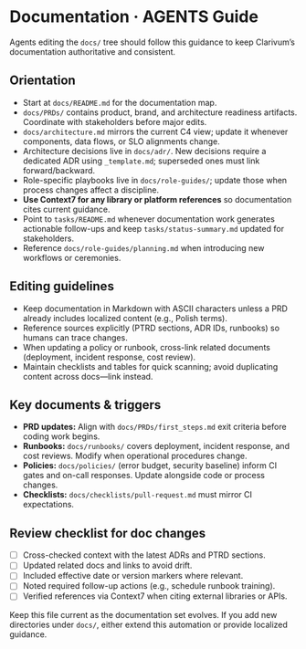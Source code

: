 # Documentation · AGENTS Guide

Agents editing the `docs/` tree should follow this guidance to keep Clarivum’s documentation authoritative and consistent.

## Orientation

- Start at `docs/README.md` for the documentation map.
- `docs/PRDs/` contains product, brand, and architecture readiness artifacts. Coordinate with stakeholders before major edits.
- `docs/architecture.md` mirrors the current C4 view; update it whenever components, data flows, or SLO alignments change.
- Architecture decisions live in `docs/adr/`. New decisions require a dedicated ADR using `_template.md`; superseded ones must link forward/backward.
- Role-specific playbooks live in `docs/role-guides/`; update those when process changes affect a discipline.
- **Use Context7 for any library or platform references** so documentation cites current guidance.
- Point to `tasks/README.md` whenever documentation work generates actionable follow-ups and keep `tasks/status-summary.md` updated for stakeholders.
- Reference `docs/role-guides/planning.md` when introducing new workflows or ceremonies.

## Editing guidelines

- Keep documentation in Markdown with ASCII characters unless a PRD already includes localized content (e.g., Polish terms).
- Reference sources explicitly (PTRD sections, ADR IDs, runbooks) so humans can trace changes.
- When updating a policy or runbook, cross-link related documents (deployment, incident response, cost review).
- Maintain checklists and tables for quick scanning; avoid duplicating content across docs—link instead.

## Key documents & triggers

- **PRD updates:** Align with `docs/PRDs/first_steps.md` exit criteria before coding work begins.
- **Runbooks:** `docs/runbooks/` covers deployment, incident response, and cost reviews. Modify when operational procedures change.
- **Policies:** `docs/policies/` (error budget, security baseline) inform CI gates and on-call responses. Update alongside code or process changes.
- **Checklists:** `docs/checklists/pull-request.md` must mirror CI expectations.

## Review checklist for doc changes

- [ ] Cross-checked context with the latest ADRs and PTRD sections.
- [ ] Updated related docs and links to avoid drift.
- [ ] Included effective date or version markers where relevant.
- [ ] Noted required follow-up actions (e.g., schedule runbook training).
- [ ] Verified references via Context7 when citing external libraries or APIs.

Keep this file current as the documentation set evolves. If you add new directories under `docs/`, either extend this automation or provide localized guidance.
